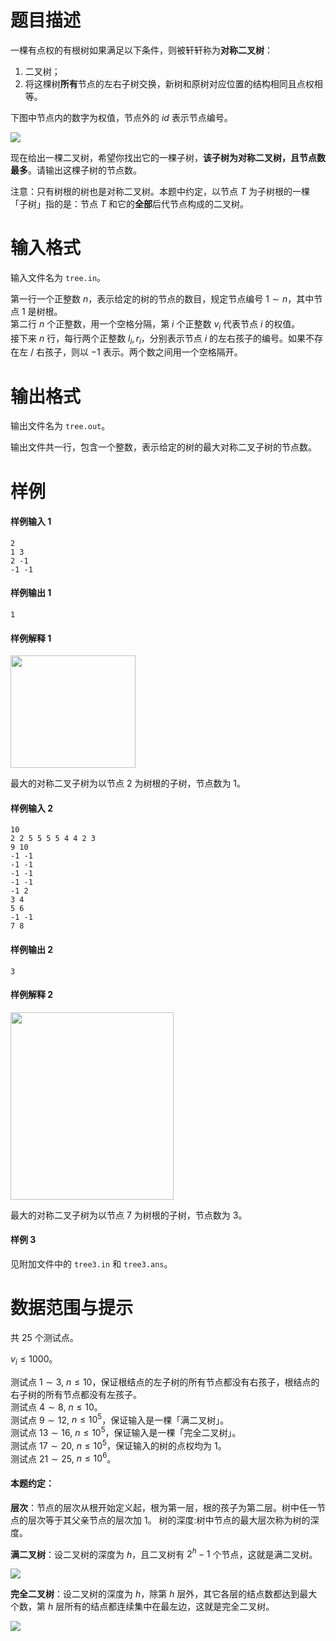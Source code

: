 
# 题目描述

一棵有点权的有根树如果满足以下条件，则被轩轩称为**对称二叉树**：

1. 二叉树；
2. 将这棵树**所有**节点的左右子树交换，新树和原树对应位置的结构相同且点权相等。

下图中节点内的数字为权值，节点外的 $id$ 表示节点编号。

![](source/loj/3008/img/aHR0cHM6Ly91cGxvYWRmaWxlcy5ub3djb2Rlci5jb20vaW1hZ2VzLzIwMTgxMTEwLzMwNjYwNF8xNTQxODQ4ODUyOTc4X0UwOUZCOEJBQzc5OUI3OEYyQkE0RkE4MDlGNEYyNURF.com/images/20181110/306604_1541848852978_E09FB8BAC799B78F2BA4FA809F4F25DE)

现在给出一棵二叉树，希望你找出它的一棵子树，**该子树为对称二叉树，且节点数最多**。请输出这棵子树的节点数。

注意：只有树根的树也是对称二叉树。本题中约定，以节点 $T$ 为子树根的一棵「子树」指的是：节点 $T$ 和它的**全部**后代节点构成的二叉树。

# 输入格式

输入文件名为 `tree.in`。

第一行一个正整数 $n$，表示给定的树的节点的数目，规定节点编号 $1 \sim n$，其中节点 $1$ 是树根。  
第二行 $n$ 个正整数，用一个空格分隔，第 $i$ 个正整数 $v_i$ 代表节点 $i$ 的权值。  
接下来 $n$ 行，每行两个正整数 $l_i, r_i$，分别表示节点 $i$ 的左右孩子的编号。如果不存在左 / 右孩子，则以 $-1$ 表示。两个数之间用一个空格隔开。

# 输出格式

输出文件名为 `tree.out`。

输出文件共一行，包含一个整数，表示给定的树的最大对称二叉子树的节点数。

# 样例

#### 样例输入 1

```plain
2 
1 3 
2 -1 
-1 -1 
```

#### 样例输出 1

```plain
1
```

#### 样例解释 1

<img src="source/loj/3008/img/aHR0cHM6Ly9pLmxvbGkubmV0LzIwMTgvMTEvMTEvNWJlN2RjMWVhY2JmOS5wbmc=.png" width = 200, height = 180 />

最大的对称二叉子树为以节点 $2$ 为树根的子树，节点数为 $1$。

#### 样例输入 2

```plain
10 
2 2 5 5 5 5 4 4 2 3 
9 10 
-1 -1 
-1 -1 
-1 -1 
-1 -1 
-1 2 
3 4 
5 6 
-1 -1 
7 8
```

#### 样例输出 2

```plain
3
```

#### 样例解释 2

<img src="source/loj/3008/img/aHR0cHM6Ly9pLmxvbGkubmV0LzIwMTgvMTEvMTEvNWJlN2RjMWZhMGU3Mi5wbmc=.png" width = 261 height = 300 />

最大的对称二叉子树为以节点 $7$ 为树根的子树，节点数为 $3$。

#### 样例 3

见附加文件中的 `tree3.in` 和 `tree3.ans`。

# 数据范围与提示

共 $25$ 个测试点。

$v_i \le 1000$。

测试点 $1 \sim 3$, $n \le 10$，保证根结点的左子树的所有节点都没有右孩子，根结点的右子树的所有节点都没有左孩子。  
测试点 $4 \sim 8$, $n \le 10$。  
测试点 $9 \sim 12$, $n \le 10^5$，保证输入是一棵「满二叉树」。  
测试点 $13 \sim 16$, $n \le 10^5$，保证输入是一棵「完全二叉树」。  
测试点 $17 \sim 20$, $n \le 10^5$，保证输入的树的点权均为 $1$。  
测试点 $21 \sim 25$, $n \le 10^6$。

#### 本题约定：

**层次**：节点的层次从根开始定义起，根为第一层，根的孩子为第二层。树中任一节点的层次等于其父亲节点的层次加 $1$。 树的深度:树中节点的最大层次称为树的深度。

**满二叉树**：设二叉树的深度为 $h$，且二叉树有 $2^h - 1$ 个节点，这就是满二叉树。

![](source/loj/3008/img/aHR0cHM6Ly91cGxvYWRmaWxlcy5ub3djb2Rlci5jb20vaW1hZ2VzLzIwMTgxMTEwLzMwNjYwNF8xNTQxODU5MDMwMDg3X0I2NjNCMjQ0QTQ4QUFEMENFODFEQ0M1MEU3OEUxMzg2.com/images/20181110/306604_1541859030087_B663B244A48AAD0CE81DCC50E78E1386)

**完全二叉树**：设二叉树的深度为 $h$，除第 $h$ 层外，其它各层的结点数都达到最大个数，第 $h$ 层所有的结点都连续集中在最左边，这就是完全二叉树。

![](source/loj/3008/img/aHR0cHM6Ly91cGxvYWRmaWxlcy5ub3djb2Rlci5jb20vaW1hZ2VzLzIwMTgxMTEwLzMwNjYwNF8xNTQxODU5MDU2NDQ4XzA4RTE0RTc3MTIxQjVDMENEREI3QTQ1OEVGNERDNEMz.com/images/20181110/306604_1541859056448_08E14E77121B5C0CDDB7A458EF4DC4C3)

